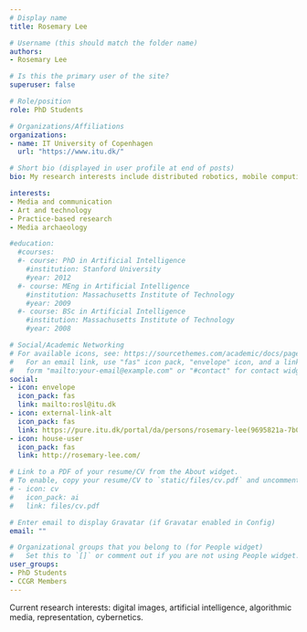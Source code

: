 ```yaml
---
# Display name
title: Rosemary Lee

# Username (this should match the folder name)
authors:
- Rosemary Lee

# Is this the primary user of the site?
superuser: false

# Role/position
role: PhD Students

# Organizations/Affiliations
organizations:
- name: IT University of Copenhagen
  url: "https://www.itu.dk/"

# Short bio (displayed in user profile at end of posts)
bio: My research interests include distributed robotics, mobile computing and programmable matter.

interests:
- Media and communication
- Art and technology
- Practice-based research
- Media archaeology

#education:
  #courses:
  #- course: PhD in Artificial Intelligence
    #institution: Stanford University
    #year: 2012
  #- course: MEng in Artificial Intelligence
    #institution: Massachusetts Institute of Technology
    #year: 2009
  #- course: BSc in Artificial Intelligence
    #institution: Massachusetts Institute of Technology
    #year: 2008

# Social/Academic Networking
# For available icons, see: https://sourcethemes.com/academic/docs/page-builder/#icons
#   For an email link, use "fas" icon pack, "envelope" icon, and a link in the
#   form "mailto:your-email@example.com" or "#contact" for contact widget.
social:
- icon: envelope
  icon_pack: fas
  link: mailto:rosl@itu.dk
- icon: external-link-alt
  icon_pack: fas
  link: https://pure.itu.dk/portal/da/persons/rosemary-lee(9695821a-7b0a-4d3a-9fd9-c6617a815747).html
- icon: house-user
  icon_pack: fas
  link: http://rosemary-lee.com/ 

# Link to a PDF of your resume/CV from the About widget.
# To enable, copy your resume/CV to `static/files/cv.pdf` and uncomment the lines below.
# - icon: cv
#   icon_pack: ai
#   link: files/cv.pdf

# Enter email to display Gravatar (if Gravatar enabled in Config)
email: ""

# Organizational groups that you belong to (for People widget)
#   Set this to `[]` or comment out if you are not using People widget.
user_groups:
- PhD Students
- CCGR Members
---
```


Current research interests: digital images, artificial intelligence, algorithmic media, representation, cybernetics.